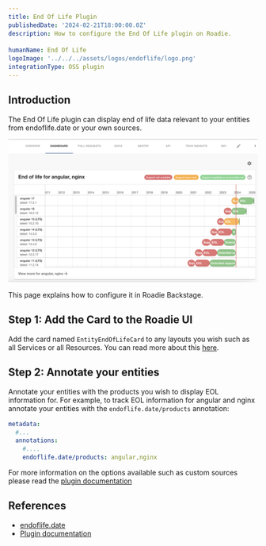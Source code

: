 ```yaml
---
title: End Of Life Plugin
publishedDate: '2024-02-21T18:00:00.0Z'
description: How to configure the End Of Life plugin on Roadie.

humanName: End Of Life
logoImage: '../../../assets/logos/endoflife/logo.png'
integrationType: OSS plugin
---
```


## Introduction

The End Of Life plugin can display end of life data relevant to your entities from endoflife.date or your own sources. 

![Example image showing end of life test report](./endoflife.png)

This page explains how to configure it in Roadie Backstage.

## Step 1: Add the Card to the Roadie UI

Add the card named `EntityEndOfLifeCard` to any layouts you wish such as all Services or all Resources. You can read more 
about this [here](/docs/details/updating-the-ui/).

## Step 2: Annotate your entities 

Annotate your entities with the products you wish to display EOL information for. For example, to track EOL
information for angular and nginx annotate your entities with the `endoflife.date/products` annotation: 

```yaml
metadata:
  #...
  annotations:
    #....
    endoflife.date/products: angular,nginx
```

For more information on the options available such as custom sources please read the [plugin documentation](https://github.com/dweber019/backstage-plugins/tree/main/plugins/endoflife#annotations)

## References
* [endoflife.date](endoflife.date)
* [Plugin documentation](https://github.com/dweber019/backstage-plugins/tree/main/plugins/endoflife)